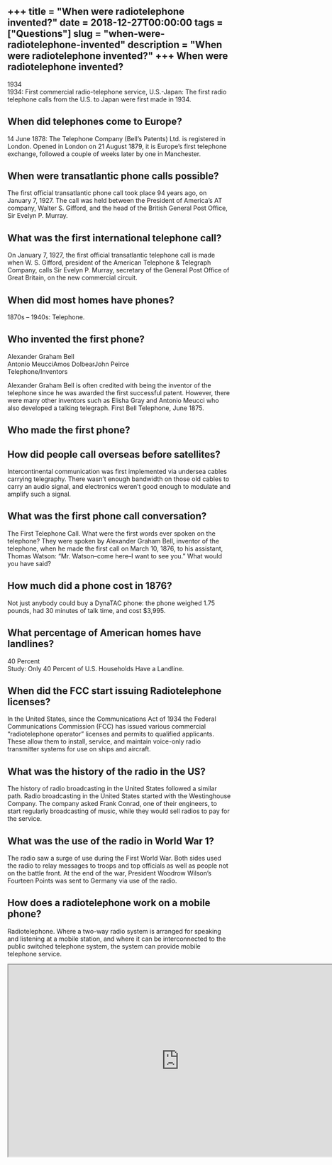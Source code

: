 +++
title = "When were radiotelephone invented?"
date = 2018-12-27T00:00:00
tags = ["Questions"]
slug = "when-were-radiotelephone-invented"
description = "When were radiotelephone invented?"
+++
When were radiotelephone invented?
----------------------------------

1934  
1934: First commercial radio-telephone service, U.S.-Japan: The first radio telephone calls from the U.S. to Japan were first made in 1934.

When did telephones come to Europe?
-----------------------------------

14 June 1878: The Telephone Company (Bell’s Patents) Ltd. is registered in London. Opened in London on 21 August 1879, it is Europe’s first telephone exchange, followed a couple of weeks later by one in Manchester.

When were transatlantic phone calls possible?
---------------------------------------------

The first official transatlantic phone call took place 94 years ago, on January 7, 1927. The call was held between the President of America’s AT company, Walter S. Gifford, and the head of the British General Post Office, Sir Evelyn P. Murray.

What was the first international telephone call?
------------------------------------------------

On January 7, 1927, the first official transatlantic telephone call is made when W. S. Gifford, president of the American Telephone &amp; Telegraph Company, calls Sir Evelyn P. Murray, secretary of the General Post Office of Great Britain, on the new commercial circuit.

When did most homes have phones?
--------------------------------

1870s – 1940s: Telephone.

Who invented the first phone?
-----------------------------

 Alexander Graham Bell  
Antonio MeucciAmos DolbearJohn Peirce  
Telephone/Inventors

Alexander Graham Bell is often credited with being the inventor of the telephone since he was awarded the first successful patent. However, there were many other inventors such as Elisha Gray and Antonio Meucci who also developed a talking telegraph. First Bell Telephone, June 1875.

Who made the first phone?
-------------------------

How did people call overseas before satellites?
-----------------------------------------------

Intercontinental communication was first implemented via undersea cables carrying telegraphy. There wasn’t enough bandwidth on those old cables to carry an audio signal, and electronics weren’t good enough to modulate and amplify such a signal.

What was the first phone call conversation?
-------------------------------------------

The First Telephone Call. What were the first words ever spoken on the telephone? They were spoken by Alexander Graham Bell, inventor of the telephone, when he made the first call on March 10, 1876, to his assistant, Thomas Watson: “Mr. Watson–come here–I want to see you.” What would you have said?

How much did a phone cost in 1876?
----------------------------------

Not just anybody could buy a DynaTAC phone: the phone weighed 1.75 pounds, had 30 minutes of talk time, and cost $3,995.

What percentage of American homes have landlines?
-------------------------------------------------

40 Percent  
Study: Only 40 Percent of U.S. Households Have a Landline.

When did the FCC start issuing Radiotelephone licenses?
-------------------------------------------------------

In the United States, since the Communications Act of 1934 the Federal Communications Commission (FCC) has issued various commercial “radiotelephone operator” licenses and permits to qualified applicants. These allow them to install, service, and maintain voice-only radio transmitter systems for use on ships and aircraft.

What was the history of the radio in the US?
--------------------------------------------

The history of radio broadcasting in the United States followed a similar path. Radio broadcasting in the United States started with the Westinghouse Company. The company asked Frank Conrad, one of their engineers, to start regularly broadcasting of music, while they would sell radios to pay for the service.

What was the use of the radio in World War 1?
---------------------------------------------

The radio saw a surge of use during the First World War. Both sides used the radio to relay messages to troops and top officials as well as people not on the battle front. At the end of the war, President Woodrow Wilson’s Fourteen Points was sent to Germany via use of the radio.

How does a radiotelephone work on a mobile phone?
-------------------------------------------------

Radiotelephone. Where a two-way radio system is arranged for speaking and listening at a mobile station, and where it can be interconnected to the public switched telephone system, the system can provide mobile telephone service.

<iframe allow="accelerometer; autoplay; clipboard-write; encrypted-media; gyroscope; picture-in-picture" allowfullscreen="" class="__youtube_prefs__  epyt-is-override  no-lazyload" data-no-lazy="1" data-origheight="433" data-origwidth="770" data-skipgform_ajax_framebjll="" height="433" id="_ytid_13378" loading="lazy" src="https://www.youtube.com/embed/xDy2tHCPdk8?enablejsapi=1&autoplay=0&cc_load_policy=0&cc_lang_pref=&iv_load_policy=1&loop=0&modestbranding=0&rel=1&fs=1&playsinline=0&autohide=2&theme=dark&color=red&controls=1&" title="YouTube player" width="770"></iframe>
